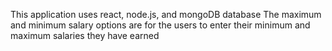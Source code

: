 This application uses react, node.js, and mongoDB database 
The maximum and minimum salary options are for the users to enter their minimum and maximum salaries they have earned 
